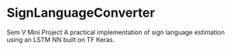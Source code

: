 # SignLanguageConverter
Sem V Mini Project
A practical implementation of sign language estimation using an LSTM NN built on TF Keras.

